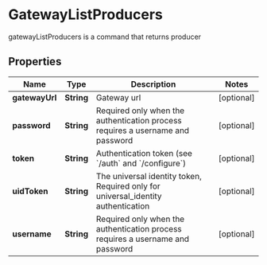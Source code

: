 

# GatewayListProducers

gatewayListProducers is a command that returns producer
## Properties

Name | Type | Description | Notes
------------ | ------------- | ------------- | -------------
**gatewayUrl** | **String** | Gateway url |  [optional]
**password** | **String** | Required only when the authentication process requires a username and password |  [optional]
**token** | **String** | Authentication token (see &#x60;/auth&#x60; and &#x60;/configure&#x60;) |  [optional]
**uidToken** | **String** | The universal identity token, Required only for universal_identity authentication |  [optional]
**username** | **String** | Required only when the authentication process requires a username and password |  [optional]



